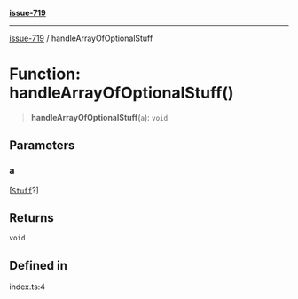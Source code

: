 [**issue-719**](../README.md)

***

[issue-719](../README.md) / handleArrayOfOptionalStuff

# Function: handleArrayOfOptionalStuff()

> **handleArrayOfOptionalStuff**(`a`): `void`

## Parameters

### a

[[`Stuff`](../type-aliases/Stuff.md)?]

## Returns

`void`

## Defined in

index.ts:4
